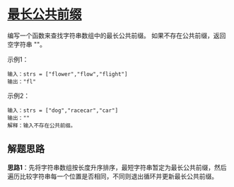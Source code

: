 # [最长公共前缀](https://leetcode.cn/problems/longest-common-prefix/)

编写一个函数来查找字符串数组中的最长公共前缀。
如果不存在公共前缀，返回空字符串 ""。

示例1：
```
输入：strs = ["flower","flow","flight"]
输出："fl"
```

示例2：
```
输入：strs = ["dog","racecar","car"]
输出：""
解释：输入不存在公共前缀。
```

## 解题思路
**思路1**：先将字符串数组按长度升序排序，最短字符串暂定为最长公共前缀，然后遍历比较字符串每一个位置是否相同，不同则退出循环并更新最长公共前缀。